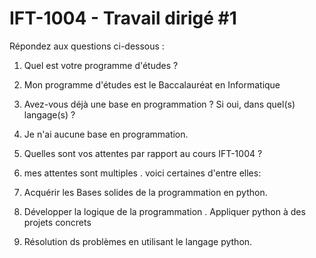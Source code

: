 # IFT-1004 - Travail dirigé #1

Répondez aux questions ci-dessous :

1. Quel est votre programme d'études ?
2. Mon programme d'études est le Baccalauréat en Informatique
  
2. Avez-vous déjà une base en programmation ? Si oui, dans quel(s) langage(s) ?
3. Je n'ai aucune base en programmation.

3. Quelles sont vos attentes par rapport au cours IFT-1004 ?
4. mes attentes sont multiples . voici certaines d'entre elles: 
5. Acquérir les Bases solides de la programmation en python.
6. Développer la logique de la programmation .
  Appliquer python à des projets concrets 
7. Résolution ds problèmes en utilisant le langage python.